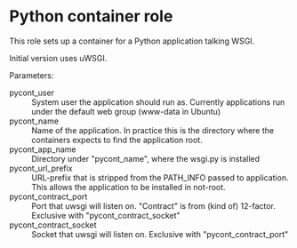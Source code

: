 # Python container role

This role sets up a container for a Python application talking WSGI.

Initial version uses uWSGI.

Parameters:

<dl>
<dt>pycont_user</dt>
	<dd>System user the application should run as. Currently applications
        run under the default web group (www-data in Ubuntu)</dd>
<dt>pycont_name</dt>
        <dd>Name of the application. In practice this is the directory where the
	containers expects to find the application root.</dd>
<dt>pycont_app_name</dt>
        <dd>Directory under "pycont_name", where the wsgi.py is installed</dd>
<dt>pycont_url_prefix</dt>
        <dd>URL-prefix that is stripped from the PATH_INFO passed to
	application. This allows the application to be installed in
	not-root.</dd>
<dt>pycont_contract_port</dt>
        <dd>Port that uwsgi will listen on. "Contract" is from (kind of) 12-factor.
        Exclusive with "pycont_contract_socket"</dd>
<dt>pycont_contract_socket</dt>
        <dd>Socket that uwsgi will listen on.
        Exclusive with "pycont_contract_port"</dd>
</dl>